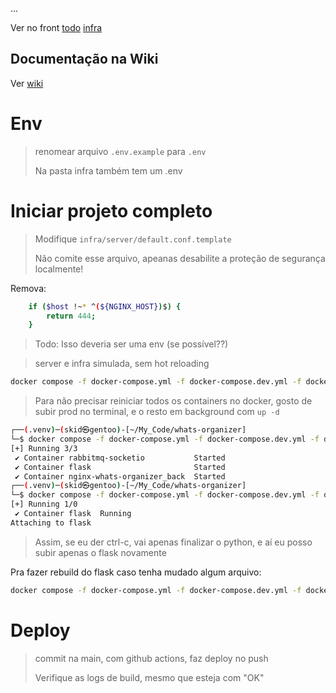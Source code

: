 ... 

Ver no front [todo](https://github.com/brpl20/whats-organizer-front/blob/master/td.md) [infra](https://github.com/brpl20/whats-organizer-front/blob/master/explain.txt) 

## Documentação na Wiki
Ver [wiki](https://github.com/brpl20/whats-organizer/wiki)


# Env

> renomear arquivo `.env.example` para `.env`
>
> Na pasta infra também tem um .env

# Iniciar projeto completo

> Modifique `infra/server/default.conf.template`
>
> Não comite esse arquivo, apeanas desabilite a proteção de segurança localmente!

Remova:

```bash
    if ($host !~* ^(${NGINX_HOST})$) {
        return 444;
    }
```

> Todo: Isso deveria ser uma env (se possível??)



> server e infra simulada, sem hot reloading
```bash
docker compose -f docker-compose.yml -f docker-compose.dev.yml -f docker-compose.prod.yml up
```

> Para não precisar reiniciar todos os containers no docker, gosto de subir prod no terminal, e o resto em background com `up -d`


```bash
┌──(.venv)─(skid㉿gentoo)-[~/My_Code/whats-organizer]
└─$ docker compose -f docker-compose.yml -f docker-compose.dev.yml -f docker-compose.prod.yml up -d
[+] Running 3/3
 ✔ Container rabbitmq-socketio           Started                                                                 0.4s 
 ✔ Container flask                       Started                                                                 0.4s 
 ✔ Container nginx-whats-organizer_back  Started  
┌──(.venv)─(skid㉿gentoo)-[~/My_Code/whats-organizer]
└─$ docker compose -f docker-compose.yml -f docker-compose.dev.yml -f docker-compose.prod.yml up flask
[+] Running 1/0
 ✔ Container flask  Running                                                                                      0.0s 
Attaching to flask
```

> Assim, se eu der ctrl-c, vai apenas finalizar o python, e aí eu posso subir apenas o flask novamente

Pra fazer rebuild do flask caso tenha mudado algum arquivo:
```bash
docker compose -f docker-compose.yml -f docker-compose.dev.yml -f docker-compose.prod.yml up flask --build
```

# Deploy

> commit na main, com github actions, faz deploy no push
> 
> Verifique as logs de build, mesmo que esteja com "OK"

